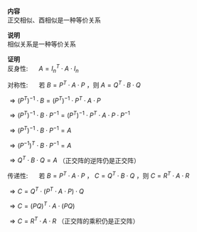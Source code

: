 **内容**  
正交相似、酉相似是一种等价关系  
  
**说明**  
相似关系是一种等价关系  
  
**证明**  
反身性: $\quad$   $A=I_n^T\cdot A\cdot I_n$  
  
对称性: $\quad$  若 $B=P^T\cdot A\cdot P$ ，则 $A=Q^T\cdot B\cdot Q$  
  
 $\Rightarrow (P^T)^{-1}\cdot B = (P^T)^{-1}\cdot P^T\cdot A\cdot P$  
  
 $\Rightarrow (P^T)^{-1}\cdot B\cdot P^{-1} = (P^T)^{-1}\cdot P^T\cdot A\cdot P\cdot P^{-1}$  
  
 $\Rightarrow (P^T)^{-1}\cdot B\cdot P^{-1} = A$  
  
 $\Rightarrow (P^{-1})^T\cdot B\cdot P^{-1} = A$  
  
 $\Rightarrow Q^T\cdot B\cdot Q = A$ （正交阵的逆阵仍是正交阵）  
  
传递性: $\quad$  若 $B=P^T\cdot A\cdot P$ ， $C=Q^T\cdot B\cdot Q$ ，则 $C=R^T\cdot A\cdot R$  
  
 $\Rightarrow C=Q^T\cdot (P^T\cdot A\cdot P)\cdot Q$  
  
 $\Rightarrow C=(PQ)^T\cdot A\cdot(PQ)$  
  
 $\Rightarrow C=R^T\cdot A\cdot R$ （正交阵的乘积仍是正交阵）  
